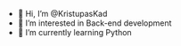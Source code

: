 - 👋 Hi, I’m @KristupasKad
- 👀 I’m interested in Back-end development
- 🌱 I’m currently learning Python

<!---
KristupasKad/KristupasKad is a ✨ special ✨ repository because its `README.md` (this file) appears on your GitHub profile.
You can click the Preview link to take a look at your changes.
--->
